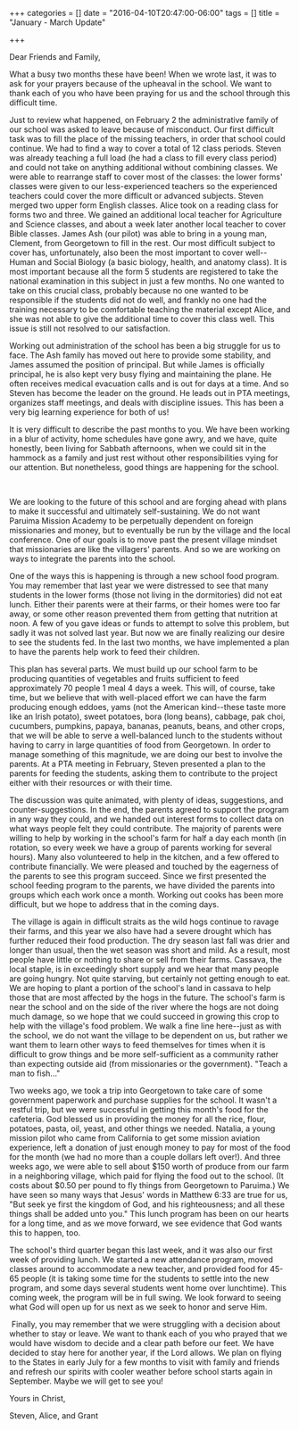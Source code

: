 +++
categories = []
date = "2016-04-10T20:47:00-06:00"
tags = []
title = "January - March Update"

+++

Dear Friends and Family,

What a busy two months these have been! When we wrote last, it was to ask for your prayers because of the upheaval in the school. We want to thank each of you who have been praying for us and the school through this difficult time.

Just to review what happened, on February 2 the administrative family of our school was asked to leave because of misconduct. Our first difficult task was to fill the place of the missing teachers, in order that school could continue. We had to find a way to cover a total of 12 class periods. Steven was already teaching a full load (he had a class to fill every class period) and could not take on anything additional without combining classes. We were able to rearrange staff to cover most of the classes: the lower forms' classes were given to our less-experienced teachers so the experienced teachers could cover the more difficult or advanced subjects. Steven merged two upper form English classes. Alice took on a reading class for forms two and three. We gained an additional local teacher for Agriculture and Science classes, and about a week later another local teacher to cover Bible classes. James Ash (our pilot) was able to bring in a young man, Clement, from Georgetown to fill in the rest. Our most difficult subject to cover has, unfortunately, also been the most important to cover well--Human and Social Biology (a basic biology, health, and anatomy class). It is most important because all the form 5 students are registered to take the national examination in this subject in just a few months. No one wanted to take on this crucial class, probably because no one wanted to be responsible if the students did not do well, and frankly no one had the training necessary to be comfortable teaching the material except Alice, and she was not able to give the additional time to cover this class well. This issue is still not resolved to our satisfaction.

Working out administration of the school has been a big struggle for us to face. The Ash family has moved out here to provide some stability, and James assumed the position of principal. But while James is officially principal, he is also kept very busy flying and maintaining the plane. He often receives medical evacuation calls and is out for days at a time. And so Steven has become the leader on the ground. He leads out in PTA meetings, organizes staff meetings, and deals with discipline issues. This has been a very big learning experience for both of us!

It is very difficult to describe the past months to you. We have been working in a blur of activity, home schedules have gone awry, and we have, quite honestly, been living for Sabbath afternoons, when we could sit in the hammock as a family and just rest without other responsibilities vying for our attention. But nonetheless, good things are happening for the school.



​

We are looking to the future of this school and are forging ahead with plans to make it successful and ultimately self-sustaining. We do not want Paruima Mission Academy to be perpetually dependent on foreign missionaries and money, but to eventually be run by the village and the local conference. One of our goals is to move past the present village mindset that missionaries are like the villagers' parents. And so we are working on ways to integrate the parents into the school.

One of the ways this is happening is through a new school food program. You may remember that last year we were distressed to see that many students in the lower forms (those not living in the dormitories) did not eat lunch. Either their parents were at their farms, or their homes were too far away, or some other reason prevented them from getting that nutrition at noon. A few of you gave ideas or funds to attempt to solve this problem, but sadly it was not solved last year. But now we are finally realizing our desire to see the students fed. In the last two months, we have implemented a plan to have the parents help work to feed their children.

This plan has several parts. We must build up our school farm to be producing quantities of vegetables and fruits sufficient to feed approximately 70 people 1 meal 4 days a week. This will, of course, take time, but we believe that with well-placed effort we can have the farm producing enough eddoes, yams (not the American kind--these taste more like an Irish potato), sweet potatoes, bora (long beans), cabbage, pak choi, cucumbers, pumpkins, papaya, bananas, peanuts, beans, and other crops, that we will be able to serve a well-balanced lunch to the students without having to carry in large quantities of food from Georgetown. In order to manage something of this magnitude, we are doing our best to involve the parents. At a PTA meeting in February, Steven presented a plan to the parents for feeding the students, asking them to contribute to the project either with their resources or with their time.

The discussion was quite animated, with plenty of ideas, suggestions, and counter-suggestions. In the end, the parents agreed to support the program in any way they could, and we handed out interest forms to collect data on what ways people felt they could contribute. The majority of parents were willing to help by working in the school's farm for half a day each month (in rotation, so every week we have a group of parents working for several hours). Many also volunteered to help in the kitchen, and a few offered to contribute financially. We were pleased and touched by the eagerness of the parents to see this program succeed. Since we first presented the school feeding program to the parents, we have divided the parents into groups which each work once a month. Working out cooks has been more difficult, but we hope to address that in the coming days.


​
The village is again in difficult straits as the wild hogs continue to ravage their farms, and this year we also have had a severe drought which has further reduced their food production. The dry season last fall was drier and longer than usual, then the wet season was short and mild. As a result, most people have little or nothing to share or sell from their farms. Cassava, the local staple, is in exceedingly short supply and we hear that many people are going hungry. Not quite starving, but certainly not getting enough to eat. We are hoping to plant a portion of the school's land in cassava to help those that are most affected by the hogs in the future. The school's farm is near the school and on the side of the river where the hogs are not doing much damage, so we hope that we could succeed in growing this crop to help with the village's food problem. We walk a fine line here--just as with the school, we do not want the village to be dependent on us, but rather we want them to learn other ways to feed themselves for times when it is difficult to grow things and be more self-sufficient as a community rather than expecting outside aid (from missionaries or the government). "Teach a man to fish..."

Two weeks ago, we took a trip into Georgetown to take care of some government paperwork and purchase supplies for the school. It wasn't a restful trip, but we were successful in getting this month's food for the cafeteria. God blessed us in providing the money for all the rice, flour, potatoes, pasta, oil, yeast, and other things we needed. Natalia, a young mission pilot who came from California to get some mission aviation experience, left a donation of just enough money to pay for most of the food for the month (we had no more than a couple dollars left over!). And three weeks ago, we were able to sell about $150 worth of produce from our farm in a neighboring village, which paid for flying the food out to the school. (It costs about $0.50 per pound to fly things from Georgetown to Paruima.) We have seen so many ways that Jesus' words in Matthew 6:33 are true for us, "But seek ye first the kingdom of God, and his righteousness; and all these things shall be added unto you." This lunch program has been on our hearts for a long time, and as we move forward, we see evidence that God wants this to happen, too.

The school's third quarter began this last week, and it was also our first week of providing lunch. We started a new attendance program, moved classes around to accommodate a new teacher, and provided food for 45-65 people (it is taking some time for the students to settle into the new program, and some days several students went home over lunchtime). This coming week, the program will be in full swing. We look forward to seeing what God will open up for us next as we seek to honor and serve Him.


​
Finally, you may remember that we were struggling with a decision about whether to stay or leave. We want to thank each of you who prayed that we would have wisdom to decide and a clear path before our feet. We have decided to stay here for another year, if the Lord allows. We plan on flying to the States in early July for a few months to visit with family and friends and refresh our spirits with cooler weather before school starts again in September. Maybe we will get to see you!

Yours in Christ,

Steven, Alice, and Grant
